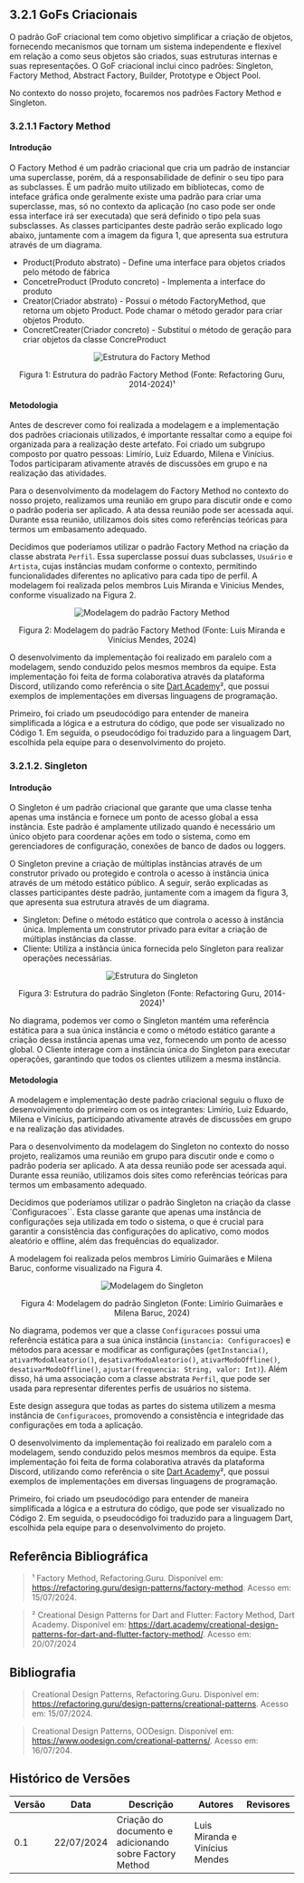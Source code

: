 ## 3.2.1 GoFs Criacionais
O padrão GoF criacional tem como objetivo simplificar a criação de objetos, fornecendo mecanismos que tornam um sistema independente e flexível em relação a como seus objetos são criados, suas estruturas internas e suas representações. O GoF criacional inclui cinco padrões: Singleton, Factory Method, Abstract Factory, Builder, Prototype e Object Pool.

No contexto do nosso projeto, focaremos nos padrões Factory Method e Singleton.

### 3.2.1.1 Factory Method
#### Introdução
O Factory Method é um padrão criacional que cria um padrão de instanciar uma superclasse, porém, dá a responsabilidade de definir o seu tipo para as subclasses. É um padrão muito utilizado em bibliotecas, como de inteface gráfica onde geralmente existe uma padrão para criar uma superclasse, mas, só no contexto da aplicação (no caso pode ser onde essa interface irá ser executada) que será definido o tipo pela suas subsclasses.
As classes participantes deste padrão serão explicado logo abaixo, juntamente com a imagem da figura 1, que apresenta sua estrutura através de um diagrama.

- Product(Produto abstrato) - Define uma interface para objetos criados pelo método de fábrica
- ConcetreProduct (Produto concreto) - Implementa a interface do produto
- Creator(Criador abstrato) - Possui o método FactoryMethod, que retorna um objeto Product. Pode chamar o método gerador para criar objetos Produto.
- ConcretCreater(Criador concreto) - Substituí o método de geração para criar objetos da classe ConcreProduct

<div style="text-align: center">
  <img src="../Assets/EstruturaFactoryMethod.png" alt="Estrutura do Factory Method" title="Título da Imagem" />
  <p>Figura 1: Estrutura do padrão Factory Method (Fonte: Refactoring Guru, 2014-2024)¹</p>
</div>


#### Metodologia

Antes de descrever como foi realizada a modelagem e a implementação dos padrões criacionais utilizados, é importante ressaltar como a equipe foi organizada para a realização deste artefato. Foi criado um subgrupo composto por quatro pessoas: Limírio, Luiz Eduardo, Milena e Vinícius. Todos participaram ativamente através de discussões em grupo e na realização das atividades.

Para o desenvolvimento da modelagem do Factory Method no contexto do nosso projeto, realizamos uma reunião em grupo para discutir onde e como o padrão poderia ser aplicado. A ata dessa reunião pode ser acessada aqui. Durante essa reunião, utilizamos dois sites como referências teóricas para termos um embasamento adequado.

Decidimos que poderíamos utilizar o padrão Factory Method na criação da classe abstrata `Perfil`. Essa superclasse possui duas subclasses, `Usuário` e `Artista`, cujas instâncias mudam conforme o contexto, permitindo funcionalidades diferentes no aplicativo para cada tipo de perfil. A modelagem foi realizada pelos membros Luis Miranda e Vinicius Mendes, conforme visualizado na Figura 2.

<div style="text-align: center">
  <img src="../Assets/ModelagemFactoryMethod.png" alt="Modelagem do padrão Factory Method" title="Título da Imagem" />
  <p>Figura 2: Modelagem do padrão Factory Method (Fonte: Luis Miranda e Vinícius Mendes, 2024)</p>
</div>

O desenvolvimento da implementação foi realizado em paralelo com a modelagem, sendo conduzido pelos mesmos membros da equipe. Esta implementação foi feita de forma colaborativa através da plataforma Discord, utilizando como referência o site [Dart Academy](https://dart.academy/creational-design-patterns-for-dart-and-flutter-factory-method/)², que possui exemplos de implementações em diversas linguagens de programação.

Primeiro, foi criado um pseudocódigo para entender de maneira simplificada a lógica e a estrutura do código, que pode ser visualizado no Código 1. Em seguida, o pseudocódigo foi traduzido para a linguagem Dart, escolhida pela equipe para o desenvolvimento do projeto.

### 3.2.1.2. Singleton
#### Introdução
O Singleton é um padrão criacional que garante que uma classe tenha apenas uma instância e fornece um ponto de acesso global a essa instância. Este padrão é amplamente utilizado quando é necessário um único objeto para coordenar ações em todo o sistema, como em gerenciadores de configuração, conexões de banco de dados ou loggers.

O Singleton previne a criação de múltiplas instâncias através de um construtor privado ou protegido e controla o acesso à instância única através de um método estático público. A seguir, serão explicadas as classes participantes deste padrão, juntamente com a imagem da figura 3, que apresenta sua estrutura através de um diagrama.

- Singleton: Define o método estático que controla o acesso à instância única. Implementa um construtor privado para evitar a criação de múltiplas instâncias da classe.
- Cliente: Utiliza a instância única fornecida pelo Singleton para realizar operações necessárias.

<div style="text-align: center">
  <img src="../Assets/EstruturaSingleton.png" alt="Estrutura do Singleton" title="Título da Imagem" />
  <p>Figura 3: Estrutura do padrão Singleton (Fonte: Refactoring Guru, 2014-2024)¹</p>
</div>

No diagrama, podemos ver como o Singleton mantém uma referência estática para a sua única instância e como o método estático garante a criação dessa instância apenas uma vez, fornecendo um ponto de acesso global. O Cliente interage com a instância única do Singleton para executar operações, garantindo que todos os clientes utilizem a mesma instância.

#### Metodologia
A modelagem e implementação deste padrão criacional seguiu o fluxo de desenvolvimento do primeiro com os os integrantes: Limírio, Luiz Eduardo, Milena e Vinícius, participando ativamente através de discussões em grupo e na realização das atividades.

Para o desenvolvimento da modelagem do Singleton no contexto do nosso projeto, realizamos uma reunião em grupo para discutir onde e como o padrão poderia ser aplicado. A ata dessa reunião pode ser acessada aqui. Durante essa reunião, utilizamos dois sites como referências teóricas para termos um embasamento adequado.

Decidimos que poderíamos utilizar o padrão Singleton na criação da classe `Configuracoes``. Esta classe garante que apenas uma instância de configurações seja utilizada em todo o sistema, o que é crucial para garantir a consistência das configurações do aplicativo, como modos aleatório e offline, além das frequências do equalizador.

A modelagem foi realizada pelos membros Limírio Guimarães e Milena Baruc, conforme visualizado na Figura 4.

<div style="text-align: center">
  <img src="../Assets/ModelagemSingleton.png" alt="Modelagem do Singleton" title="Título da Imagem" />
  <p>Figura 4: Modelagem do padrão Singleton (Fonte: Limírio Guimarães e Milena Baruc, 2024)</p>
</div>

No diagrama, podemos ver que a classe `Configuracoes` possui uma referência estática para a sua única instância (`instancia: Configuracoes`) e métodos para acessar e modificar as configurações (`getInstancia()`, `ativarModoAleatorio()`, `desativarModoAleatorio()`, `ativarModoOffline()`, `desativarModoOffline()`, `ajustar(frequencia: String, valor: Int)`). Além disso, há uma associação com a classe abstrata `Perfil`, que pode ser usada para representar diferentes perfis de usuários no sistema.

Este design assegura que todas as partes do sistema utilizem a mesma instância de `Configuracoes`, promovendo a consistência e integridade das configurações em toda a aplicação.

O desenvolvimento da implementação foi realizado em paralelo com a modelagem, sendo conduzido pelos mesmos membros da equipe. Esta implementação foi feita de forma colaborativa através da plataforma Discord, utilizando como referência o site [Dart Academy](https://dart.academy/creational-design-patterns-for-dart-and-flutter-factory-method/)², que possui exemplos de implementações em diversas linguagens de programação.

Primeiro, foi criado um pseudocódigo para entender de maneira simplificada a lógica e a estrutura do código, que pode ser visualizado no Código 2. Em seguida, o pseudocódigo foi traduzido para a linguagem Dart, escolhida pela equipe para o desenvolvimento do projeto.


## Referência Bibliográfica
> ¹ Factory Method, Refactoring.Guru. Disponível em: https://refactoring.guru/design-patterns/factory-method. Acesso em: 15/07/2024.

> ² Creational Design Patterns for Dart and Flutter: Factory Method, Dart Academy. Disponível em: https://dart.academy/creational-design-patterns-for-dart-and-flutter-factory-method/. Acesso em: 20/07/2024

## Bibliografia
> Creational Design Patterns, Refactoring.Guru. Disponível em: https://refactoring.guru/design-patterns/creational-patterns. Acesso em: 15/07/2024.

> Creational Design Patterns, OODesign. Disponível em: https://www.oodesign.com/creational-patterns/. Acesso em: 16/07/204.

## Histórico de Versões

| Versão | Data       | Descrição                                               | Autores                        | Revisores |
| ------ | ---------- | ------------------------------------------------------- | ------------------------------ | --------- |
| 0.1    | 22/07/2024 | Criação do documento e adicionando sobre Factory Method | Luis Miranda e Vinícius Mendes |           |
